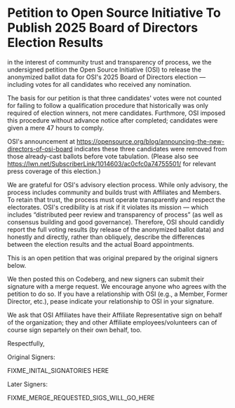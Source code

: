 Petition to Open Source Initiative To Publish 2025 Board of Directors Election Results
======================================================================================

in the interest of community trust and transparency of process, we the
undersigned petition the Open Source Initiative (OSI) to release the
anonymized ballot data for OSI's 2025 Board of Directors election —
including votes for all candidates who received any nomination.

The basis for our petition is that three candidates' votes were not counted
for failing to follow a qualification procedure that historically was only
required of election winners, not mere candidates. Furthmore, OSI imposed
this procedure without advance notice after completed; candidates were given
a mere 47 hours to comply.

OSI's announcement at
https://opensource.org/blog/announcing-the-new-directors-of-osi-board
indicates these three candidates were removed from those already-cast ballots
before vote tabulation. (Please also see
https://lwn.net/SubscriberLink/1014603/ac0cfc0a74755501/ for relevant press
coverage of this election.)

We are grateful for OSI's advisory election process. While only advisory,
the process includes community and builds trust with Affiliates and
Members. To retain that trust, the process must operate transparently and
respect the electorates. OSI's credibility is at risk if it violates its
mission — which includes “distributed peer review and transparency of
process” (as well as consensus building and good governance). Therefore, OSI
should candidly report the full voting results (by release of the anonymized
ballot data) and honestly and directly, rather than obliquely, describe the
differences between the election results and the actual Board appointments.

This is an open petition that was original prepared by the original signers below.

We then posted this on Codeberg, and new signers can submit their signature
with a merge request. We encourage anyone who agrees with the petition to do
so. If you have a relationship with OSI (e.g., a Member, Former Director,
etc.), pease indicate your relationship to OSI in your signature.

We ask that OSI Affiliates have their Affiliate Representative sign on behalf
of the organization; they and other Affiliate employees/volunteers can of
course sign separtely on their own behalf, too.

Respectfully,

Original Signers:

FIXME_INITAL_SIGNATORIES HERE

Later Signers:

FIXME_MERGE_REQUESTED_SIGS_WILL_GO_HERE
